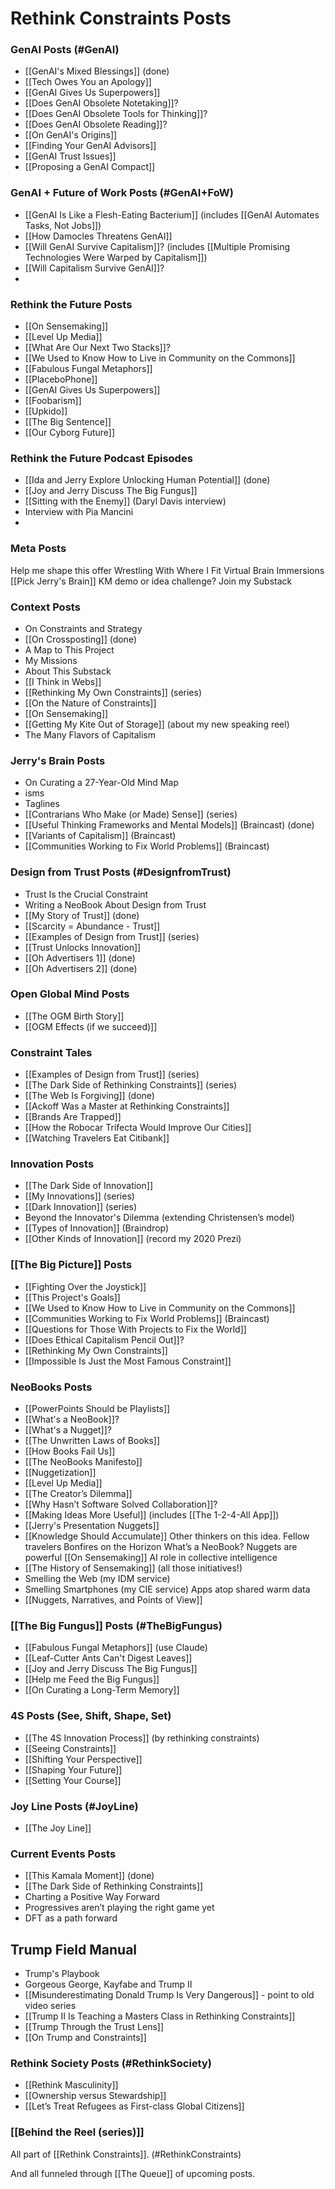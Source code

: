 # Rethink Constraints Posts

### GenAI Posts (#GenAI)
- [[GenAI's Mixed Blessings]] (done) 
- [[Tech Owes You an Apology]] 
- [[GenAI Gives Us Superpowers]] 
- [[Does GenAI Obsolete Notetaking]]? 
- [[Does GenAI Obsolete Tools for Thinking]]? 
- [[Does GenAI Obsolete Reading]]? 
- [[On GenAI's Origins]] 
- [[Finding Your GenAI Advisors]] 
- [[GenAI Trust Issues]] 
- [[Proposing a GenAI Compact]] 

### GenAI + Future of Work Posts (#GenAI+FoW)
- [[GenAI Is Like a Flesh-Eating Bacterium]] (includes [[GenAI Automates Tasks, Not Jobs]]) 
- [[How Damocles Threatens GenAI]] 
- [[Will GenAI Survive Capitalism]]? (includes [[Multiple Promising Technologies Were Warped by Capitalism]]) 
- [[Will Capitalism Survive GenAI]]? 
- 

### Rethink the Future Posts 
- [[On Sensemaking]] 
- [[Level Up Media]] 
- [[What Are Our Next Two Stacks]]? 
- [[We Used to Know How to Live in Community on the Commons]] 
- [[Fabulous Fungal Metaphors]] 
- [[PlaceboPhone]] 
- [[GenAI Gives Us Superpowers]] 
- [[Foobarism]] 
- [[Upkido]] 
- [[The Big Sentence]] 
- [[Our Cyborg Future]] 

### Rethink the Future Podcast Episodes
- [[Ida and Jerry Explore Unlocking Human Potential]] (done) 
- [[Joy and Jerry Discuss The Big Fungus]] 
- [[Sitting with the Enemy]] (Daryl Davis interview) 
- Interview with Pia Mancini 
- 

### Meta Posts
Help me shape this offer 
Wrestling With Where I Fit 
Virtual Brain Immersions 
[[Pick Jerry's Brain]] 
KM demo or idea challenge? 
Join my Substack

### Context Posts 
- On Constraints and Strategy 
- [[On Crossposting]] (done) 
- A Map to This Project  
- My Missions 
- About This Substack 
- [[I Think in Webs]] 
- [[Rethinking My Own Constraints]] (series) 
- [[On the Nature of Constraints]] 
- [[On Sensemaking]] 
- [[Getting My Kite Out of Storage]] (about my new speaking reel) 
- The Many Flavors of Capitalism 

### Jerry's Brain Posts 
- On Curating a 27-Year-Old Mind Map 
- isms 
- Taglines 
- [[Contrarians Who Make (or Made) Sense]] (series) 
- [[Useful Thinking Frameworks and Mental Models]] (Braincast) (done) 
- [[Variants of Capitalism]] (Braincast) 
- [[Communities Working to Fix World Problems]] (Braincast) 

### Design from Trust Posts (#DesignfromTrust)
- Trust Is the Crucial Constraint 
- Writing a NeoBook About Design from Trust 
- [[My Story of Trust]] (done) 
- [[Scarcity = Abundance - Trust]] 
- [[Examples of Design from Trust]] (series) 
- [[Trust Unlocks Innovation]] 
- [[Oh Advertisers 1]] (done) 
- [[Oh Advertisers 2]] (done) 

### Open Global Mind Posts
- [[The OGM Birth Story]] 
- [[OGM Effects (if we succeed)]] 

### Constraint Tales 
- [[Examples of Design from Trust]] (series) 
- [[The Dark Side of Rethinking Constraints]] (series) 
- [[The Web Is Forgiving]] (done) 
- [[Ackoff Was a Master at Rethinking Constraints]] 
- [[Brands Are Trapped]] 
- [[How the Robocar Trifecta Would Improve Our Cities]] 
- [[Watching Travelers Eat Citibank]] 

### Innovation Posts 
- [[The Dark Side of Innovation]] 
- [[My Innovations]] (series) 
- [[Dark Innovation]] (series) 
- Beyond the Innovator's Dilemma (extending Christensen’s model)
- [[Types of Innovation]] (Braindrop) 
- [[Other Kinds of Innovation]] (record my 2020 Prezi) 

### [[The Big Picture]] Posts
- [[Fighting Over the Joystick]] 
- [[This Project's Goals]] 
- [[We Used to Know How to Live in Community on the Commons]] 
- [[Communities Working to Fix World Problems]] (Braincast) 
- [[Questions for Those With Projects to Fix the World]] 
- [[Does Ethical Capitalism Pencil Out]]? 
- [[Rethinking My Own Constraints]] 
- [[Impossible Is Just the Most Famous Constraint]] 

### NeoBooks Posts
- [[PowerPoints Should be Playlists]] 
- [[What's a NeoBook]]? 
- [[What's a Nugget]]? 
- [[The Unwritten Laws of Books]] 
- [[How Books Fail Us]] 
- [[The NeoBooks Manifesto]] 
- [[Nuggetization]] 
- [[Level Up Media]] 
- [[The Creator’s Dilemma]] 
- [[Why Hasn’t Software Solved Collaboration]]? 
- [[Making Ideas More Useful]] (includes [[The 1-2-4-All App]]) 
- [[Jerry's Presentation Nuggets]] 
- [[Knowledge Should Accumulate]] 
Other thinkers on this idea. Fellow travelers 
Bonfires on the Horizon 
What’s a NeoBook? 
Nuggets are powerful 
[[On Sensemaking]] 
AI role in collective intelligence 
- [[The History of Sensemaking]] (all those initiatives!) 
- Smelling the Web (my IDM service) 
- Smelling Smartphones (my CIE service)
Apps atop shared warm data 
- [[Nuggets, Narratives, and Points of View]] 
 
### [[The Big Fungus]] Posts (#TheBigFungus)
- [[Fabulous Fungal Metaphors]] (use Claude)
- [[Leaf-Cutter Ants Can't Digest Leaves]] 
- [[Joy and Jerry Discuss The Big Fungus]] 
- [[Help me Feed the Big Fungus]] 
- [[On Curating a Long-Term Memory]] 

### 4S Posts (See, Shift, Shape, Set) 
- [[The 4S Innovation Process]] (by rethinking constraints) 
- [[Seeing Constraints]] 
- [[Shifting Your Perspective]] 
- [[Shaping Your Future]] 
- [[Setting Your Course]] 

### Joy Line Posts (#JoyLine) 
- [[The Joy Line]] 

### Current Events Posts 
- [[This Kamala Moment]] (done) 
- [[The Dark Side of Rethinking Constraints]] 
- Charting a Positive Way Forward 
- Progressives aren’t playing the right game yet 
- DFT as a path forward 

## Trump Field Manual 
- Trump's Playbook 
- Gorgeous George, Kayfabe and Trump II 
- [[Misunderestimating Donald Trump Is Very Dangerous]] - point to old video series 
- [[Trump II Is Teaching a Masters Class in Rethinking Constraints]] 
- [[Trump Through the Trust Lens]] 
- [[On Trump and Constraints]] 


### Rethink Society Posts (#RethinkSociety)
- [[Rethink Masculinity]] 
- [[Ownership versus Stewardship]] 
- [[Let’s Treat Refugees as First-class Global Citizens]] 

### [[Behind the Reel (series)]] 

All part of [[Rethink Constraints]]. (#RethinkConstraints)

And all funneled through [[The Queue]] of upcoming posts. 